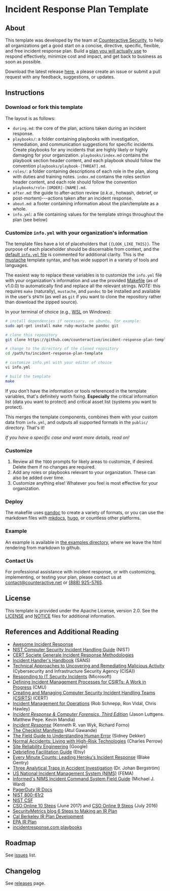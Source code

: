 # Incident Response Plan Template

## About

This template was developed by the team at [Counteractive Security](https://www.counteractive.net), to help all organizations get a good start on a concise, directive, specific, flexible, and free incident response plan.  Build a [plan you will actually use](https://www.counteractive.net/posts/an-ir-plan-you-will-use/) to respond effectively, minimize cost and impact, and get back to business as soon as possible.

Download the latest release [here](https://github.com/counteractive/incident-response-plan-template/releases/latest), a please create an issue or submit a pull request with any feedback, suggestions, or updates.

## Instructions

### Download or fork this template

The layout is as follows:

* `during.md`: the core of the plan, actions taken during an incident response.
* `playbooks/`: a folder containing playbooks with investigation, remediation, and communication suggestions for specific incidents.  Create playbooks for any incidents that are highly likely or highly damaging for your organization.  `playbooks/index.md` contains the playbook section header content, and each playbook should follow the convention `playbooks/playbook-[THREAT].md`.
* `roles/`: a folder containing descriptions of each role in the plan, along with duties and training notes.  `index.md` contains the roles section header content, and each role should follow the convention `playbooks/role-[ORDER]-[NAME].md`.
* `after.md`: the guide to after-action review (_a.k.a._, hotwash, debrief, or post-mortem)---actions taken after an incident response.
* `about.md`: a footer containing information about the plan/template as a whole.
* `info.yml`: a file containing values for the template strings throughout the plan (see below)

### Customize `info.yml` with your organization's information

The template files have a lot of placeholders that `{{LOOK_LIKE_THIS}}`.  The purpose of each placeholder should be discernable from context, and the [default `info.yml` file](./info.yml) is commented for additional clarity.  This is the [mustache](https://mustache.github.io/) template syntax, and has wide support in a variety of tools and languages.  

The easiest way to replace these variables is to customize the `info.yml` file with your organization's information and use the provided [Makefile](https://en.wikipedia.org/wiki/Make_(software)) (as of v1.0.0) to automatically find and replace all the relevant strings.  _NOTE:_ this requires `make` (naturally), `mustache`, and `pandoc` to be installed and available in the user's `$PATH` (as well as `git` if you want to clone the repository rather than download the zipped source). 

In your terminal of choice (e.g., [WSL](https://docs.microsoft.com/en-us/windows/wsl/faq) on Windows):

```bash
# install dependencies if necessary. on ubuntu, for example:
sudo apt-get install make ruby-mustache pandoc git

# clone this repository
git clone https://github.com/counteractive/incident-response-plan-template

# change to the directory of the cloned repository
cd /path/to/incident-response-plan-template

# customize info.yml with your editor of choice
vi info.yml

# build the template
make
```

If you don't have the information or tools referenced in the template variables, that's definitely worth fixing.  **Especially** the critical information list (data you want to protect) and critical asset list (systems you want to protect).

This merges the template components, combines them with your custom data from `info.yml`, and outputs all supported formats in the `public/` directory.  That's it!

*If you have a specific case and want more details, read on!*

### Customize

1. Review all the `TODO` prompts for likely areas to customize, if desired.  Delete them if no changes are required.
1. Add any roles or playbooks relevant to your organization. These can also be added over time.
1. Customize anything else!  Whatever you feel is most effective for your organization.

### Deploy

The makefile uses [pandoc](https://pandoc.org/installing.html) to create a variety of formats, or you can use the markdown files with [mkdocs](http://www.mkdocs.org/), [hugo](https://gohugo.io/), or countless other platforms.

### Example

An example is available in [the examples directory](./examples/example.md), where we leave the html rendering from markdown to github.

### Contact Us

For professional assistance with incident response, or with customizing, implementing, or testing your plan, please contact us at contact@counteractive.net or [(888) 925-5765](tel:+18889255765).

## License

This template is provided under the Apache License, version 2.0.  See the [LICENSE](./LICENSE) and [NOTICE](./NOTICE) files for additional information.

## References and Additional Reading

* [Awesome Incident Response](https://github.com/meirwah/awesome-incident-response)
* [NIST Computer Security Incident Handling Guide](http://nvlpubs.nist.gov/nistpubs/SpecialPublications/NIST.SP.800-61r2.pdf) (NIST)
* [CERT Societe Generale Incident Response Methodologies](https://github.com/certsocietegenerale/IRM/tree/master/EN)
* [Incident Handler's Handbook](https://www.sans.org/reading-room/whitepapers/incident/incident-handlers-handbook-33901) (SANS)
* [Technical Approaches to Uncovering and Remediating Malicious Activity](https://us-cert.cisa.gov/ncas/alerts/aa20-245a) (Cybersecurity and Infrastructure Security Agency (CISA))
* [Responding to IT Security Incidents](https://technet.microsoft.com/en-us/library/cc700825.aspx) (Microsoft)
* [Defining Incident Management Processes for CSIRTs: A Work in Progress](http://resources.sei.cmu.edu/library/asset-view.cfm?assetid=7153) (CMU)
* [Creating and Managing Computer Security Incident Handling Teams (CSIRTS)](https://www.first.org/conference/2008/papers/killcrece-georgia-slides.pdf) (CERT)
* [Incident Management for Operations](http://shop.oreilly.com/product/0636920036159.do) (Rob Schnepp, Ron Vidal, Chris Hawley)
* [_Incident Response & Computer Forensics, Third Edition_](http://a.co/cUkFzMh) (Jason Luttgens. Matthew Pepe. Kevin Mandia)
* [_Incident Response_](http://shop.oreilly.com/product/9780596001308.do) (Kenneth R. van Wyk, Richard Forno)
* [The Checklist Manifesto](http://atulgawande.com/book/the-checklist-manifesto/) (Atul Gawande)
* [The Field Guide to Understanding Human Error](https://www.amazon.com/Field-Guide-Understanding-Human-Error/dp/0754648265) (Sidney Dekker)
* [Normal Accidents: Living with High-Risk Technologies](https://www.amazon.com/Normal-Accidents-Living-High-Risk-Technologies/dp/0691004129) (Charles Perrow)
* [Site Reliability Engineering](https://landing.google.com/sre/book.html) (Google)
* [Debriefing Facilitation Guide](http://extfiles.etsy.com/DebriefingFacilitationGuide.pdf) (Etsy)
* [Every Minute Counts: Leading Heroku's Incident Response](https://www.heavybit.com/library/video/every-minute-counts-coordinating-herokus-incident-response/) (Blake Gentry)
* [Three Analytical Traps in Accident Investigation](https://www.youtube.com/watch?v=TqaFT-0cY7U) (Dr. Johan Bergström)
* [US National Incident Management System (NIMS)](https://www.fema.gov/national-incident-management-system) (FEMA)
* [Informed's NIMS Incident Command System Field Guide](https://www.amazon.com/gp/product/1284038408) (Michael J. Ward)
* [PagerDuty IR Docs](https://response.pagerduty.com/)
* [NIST 800-61r2](http://nvlpubs.nist.gov/nistpubs/SpecialPublications/NIST.SP.800-61r2.pdf)
* [NIST CSF](https://www.nist.gov/cyberframework)
* [CSO Online 10 Steps](https://www.csoonline.com/article/3203705/security/10-steps-for-a-successful-incident-response-plan.html) (June 2017) and [CSO Online 9 Steps](https://www.csoonline.com/article/3099684/disaster-recovery/9-steps-for-a-successful-incident-response-plan.html) (July 2016)
* [SecurityMetrics blog 6 Steps to Making an IR Plan](http://blog.securitymetrics.com/2017/01/6-steps-to-making-incident-response-plan.html)
* [Cal Berkeley IR Plan Development](https://security.berkeley.edu/incident-response-planning-guideline)
* [EPA IR Plan](https://www.epa.gov/sites/production/files/2016-01/documents/cio_2150-p-08.2.pdf)
* [incidentresponse.com playbooks](https://www.incidentresponse.com/playbooks/)

## Roadmap

See [issues](https://github.com/counteractive/incident-response-plan-template/issues) list.

## Changelog

See [releases](https://github.com/counteractive/incident-response-plan-template/releases) page.
